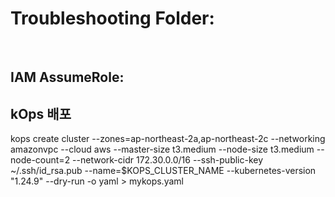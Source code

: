 # Troubleshooting Folder:

<br>

## IAM AssumeRole:


## kOps 배포

kops create cluster --zones=ap-northeast-2a,ap-northeast-2c --networking amazonvpc --cloud aws --master-size t3.medium --node-size t3.medium --node-count=2 --network-cidr 172.30.0.0/16 --ssh-public-key ~/.ssh/id_rsa.pub --name=$KOPS_CLUSTER_NAME --kubernetes-version "1.24.9" --dry-run -o yaml > mykops.yaml
